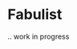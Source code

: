 # Fabulist

<!--TODO: Write a gem description-->

<!-- ## Installation-->

<!--Add this line to your application's Gemfile:-->

<!--gem 'fabulist'-->

<!--And then execute:-->

<!-- $ bundle-->

<!--Or install it yourself as:-->

<!-- $ gem install fabulist-->

<!-- ## Usage-->

<!--TODO: Write usage instructions here-->

<!-- ## Contributing-->

<!--1. Fork it-->
<!--2. Create your feature branch (`git checkout -b my-new-feature`)-->
<!--3. Commit your changes (`git commit -am 'Add some feature'`)-->
<!--4. Push to the branch (`git push origin my-new-feature`)-->
<!--5. Create new Pull Request-->
.. work in progress
